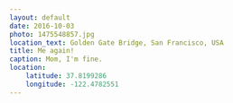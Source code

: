 ```yaml
---
layout: default
date: 2016-10-03
photo: 1475548857.jpg
location_text: Golden Gate Bridge, San Francisco, USA
title: Me again!
caption: Mom, I'm fine.
location:
    latitude: 37.8199286
    longitude: -122.4782551
---
```

